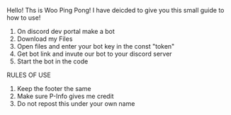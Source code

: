 Hello! Ths is Woo Ping Pong! I have deicded to give you this small guide to how to use!

1) On discord dev portal make a bot
2) Download my Files
3) Open files and enter your bot key in the const "token"
4) Get bot link and invute our bot to your discord server
5) Start the bot in the code

RULES OF USE
1) Keep the footer the same
2) Make sure P-Info gives me credit
3) Do not repost this under your own name

